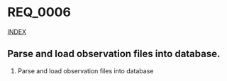 REQ_0006
========
[INDEX](https://github.com/guycole/mellow-hyena/blob/main/requirement/INDEX.md)

## Parse and load observation files into database.

1. Parse and load observation files into database
